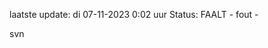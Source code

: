 laatste update: 
di 07-11-2023  0:02   uur 
Status: FAALT - fout - 
<div class="service R">svn</div>